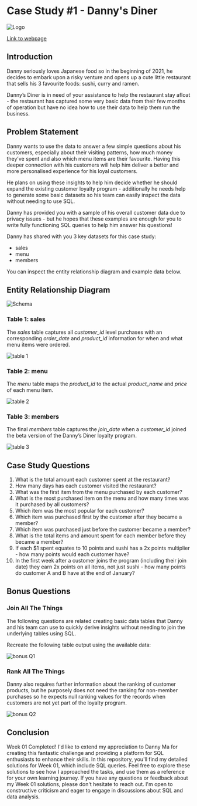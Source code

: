 
# Case Study #1 - Danny's Diner

![Logo](https://8weeksqlchallenge.com/images/case-study-designs/1.png)

[Link to webpage](https://8weeksqlchallenge.com/case-study-1/)

## Introduction

Danny seriously loves Japanese food so in the beginning of 2021, he decides to embark upon a risky venture and opens up a cute little restaurant that sells his 3 favourite foods: sushi, curry and ramen.

Danny’s Diner is in need of your assistance to help the restaurant stay afloat - the restaurant has captured some very basic data from their few months of operation but have no idea how to use their data to help them run the business.


## Problem Statement

Danny wants to use the data to answer a few simple questions about his customers, especially about their visiting patterns, how much money they’ve spent and also which menu items are their favourite. Having this deeper connection with his customers will help him deliver a better and more personalised experience for his loyal customers.

He plans on using these insights to help him decide whether he should expand the existing customer loyalty program - additionally he needs help to generate some basic datasets so his team can easily inspect the data without needing to use SQL.

Danny has provided you with a sample of his overall customer data due to privacy issues - but he hopes that these examples are enough for you to write fully functioning SQL queries to help him answer his questions!

Danny has shared with you 3 key datasets for this case study:

* sales
* menu
* members

You can inspect the entity relationship diagram and example data below.

## Entity Relationship Diagram

![Schema](https://github.com/Dheeraj-Budhlakoti/8_week_sql_challenge_data_with_danny/assets/122223189/c940f01a-4b5f-49ab-be89-b6bde3b83b54)

### Table 1: sales

The *sales* table captures all *customer_id* level purchases with an corresponding *order_date* and *product_id* information for when and what menu items were ordered.

![table 1](https://github.com/Dheeraj-Budhlakoti/8_week_sql_challenge_data_with_danny/assets/122223189/08dbd539-0f3a-4aff-b90c-715694303049)

### Table 2: menu

The *menu* table maps the *product_id* to the actual *product_name* and *price* of each menu item.

![table 2](https://github.com/Dheeraj-Budhlakoti/8_week_sql_challenge_data_with_danny/assets/122223189/5b160822-fafd-48e2-854a-605641a002b5)

### Table 3: members

The final *members* table captures the *join_date* when a *customer_id* joined the beta version of the Danny’s Diner loyalty program.

![table 3](https://github.com/Dheeraj-Budhlakoti/8_week_sql_challenge_data_with_danny/assets/122223189/45ead854-6dc1-47d9-aeee-3955286d175a)

## Case Study Questions

1. What is the total amount each customer spent at the restaurant?
2. How many days has each customer visited the restaurant?
3. What was the first item from the menu purchased by each customer?
4. What is the most purchased item on the menu and how many times was it purchased by all customers?
5. Which item was the most popular for each customer?
6. Which item was purchased first by the customer after they became a member?
7. Which item was purchased just before the customer became a member?
8. What is the total items and amount spent for each member before they became a member?
9. If each $1 spent equates to 10 points and sushi has a 2x points multiplier - how many points would each customer have?
10. In the first week after a customer joins the program (including their join date) they earn 2x points on all items, not just sushi - how many points do customer A and B have at the end of January?

## Bonus Questions

### Join All The Things

The following questions are related creating basic data tables that Danny and his team can use to quickly derive insights without needing to join the underlying tables using SQL.

Recreate the following table output using the available data:

![bonus Q1](https://github.com/Dheeraj-Budhlakoti/8_week_sql_challenge_data_with_danny/assets/122223189/4bafe9cf-c767-44ec-a8fe-730698e2ea2d)

### Rank All The Things

Danny also requires further information about the ranking of customer products, but he purposely does not need the ranking for non-member purchases so he expects null ranking values for the records when customers are not yet part of the loyalty program.

![bonus Q2](https://github.com/Dheeraj-Budhlakoti/8_week_sql_challenge_data_with_danny/assets/122223189/440f366f-d808-48f8-9264-5ca325cc7f86)

## Conclusion

Week 01 Completed! I'd like to extend my appreciation to Danny Ma for creating this fantastic challenge and providing a platform for SQL enthusiasts to enhance their skills. In this repository, you'll find my detailed solutions for Week 01, which include SQL queries. Feel free to explore these solutions to see how I approached the tasks, and use them as a reference for your own learning journey.
If you have any questions or feedback about my Week 01 solutions, please don't hesitate to reach out. I'm open to constructive criticism and eager to engage in discussions about SQL and data analysis.
